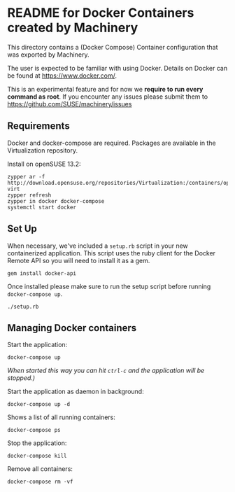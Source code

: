 # README for Docker Containers created by Machinery

This directory contains a (Docker Compose) Container configuration that was exported by
Machinery.

The user is expected to be familiar with using Docker.
Details on Docker can be found at https://www.docker.com/.

This is an experimental feature and for now we **require to run every command as
root**. If you encounter any issues please submit them to
https://github.com/SUSE/machinery/issues

## Requirements

Docker and docker-compose are required. Packages are available in the Virtualization repository.

Install on openSUSE 13.2:

    zypper ar -f http://download.opensuse.org/repositories/Virtualization:/containers/openSUSE_13.2/ virt
    zypper refresh
    zypper in docker docker-compose
    systemctl start docker

## Set Up

When necessary, we've included a `setup.rb` script in your new containerized
application. This script uses the ruby client for the Docker Remote API so you
will need to install it as a gem.

    gem install docker-api

Once installed please make sure to run the setup script before running
`docker-compose up`.

    ./setup.rb

## Managing Docker containers

Start the application:

    docker-compose up

_When started this way you can hit `ctrl-c` and the application will be
stopped.)_

Start the application as daemon in background:

    docker-compose up -d

Shows a list of all running containers:

    docker-compose ps

Stop the application:

    docker-compose kill

Remove all containers:

    docker-compose rm -vf

